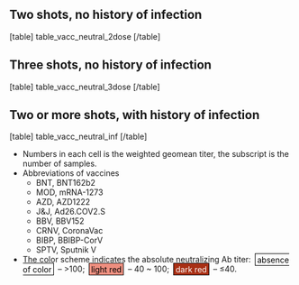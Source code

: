 ## Two shots, no history of infection

[table]
table_vacc_neutral_2dose
[/table]

## Three shots, no history of infection

[table]
table_vacc_neutral_3dose
[/table]


## Two or more shots, with history of infection

[table]
table_vacc_neutral_inf
[/table]

- Numbers in each cell is the weighted geomean titer, the subscript is the number of samples.
- Abbreviations of vaccines
    - BNT, BNT162b2
    - MOD, mRNA-1273
    - AZD, AZD1222
    - J&J, Ad26.COV2.S
    - BBV, BBV152
    - CRNV, CoronaVac
    - BIBP, BBIBP-CorV
    - SPTV, Sputnik V
- The color scheme indicates the absolute neutralizing Ab titer:
  <span style="padding: .1rem .2rem; margin: 0 .2rem; border: 1px solid black; background-color: #ffffff; color: black;">absence of color</span>
  – &gt;100;
  <span style="padding: .1rem .2rem; margin: 0 .2rem; border: 1px solid black; background-color: #ee8e7f; color: black;">light red</span>
  – 40 ~ 100;
  <span style="padding: .1rem .2rem; margin: 0 .2rem; border: 1px solid black; background-color: #a82f14; color: white;">dark red</span>
  – ≤40.
